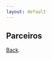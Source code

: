 ```yaml
---
layout: default
---
```


## Parceiros

<a href="https://paullollima.github.io/" target="" rel="noopener">Back</a>.
